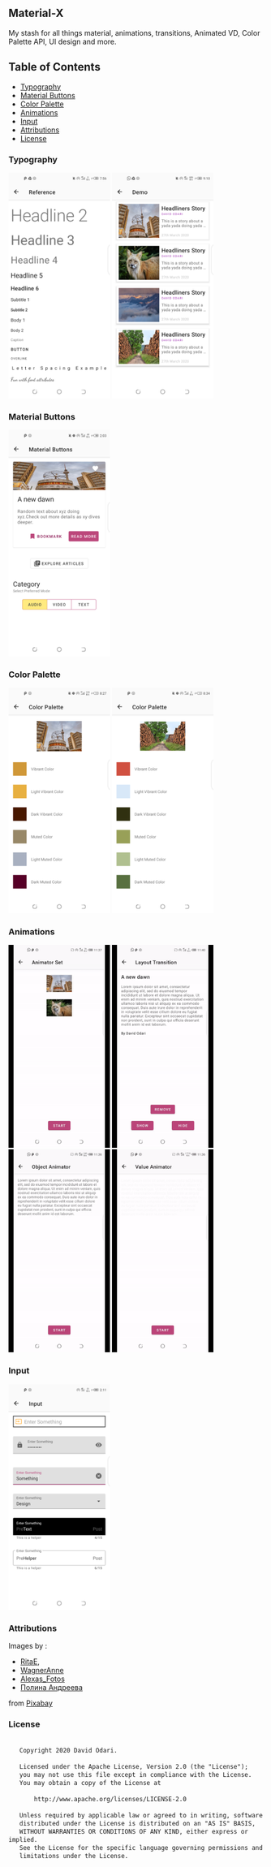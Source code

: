 ## Material-X

My stash for all things material, animations, transitions, Animated VD, Color Palette API, UI design 
and more.

## Table of Contents

- [Typography](#typography)
- [Material Buttons](#material-buttons)
- [Color Palette](#color-palette)
- [Animations](#animations)
- [Input](#input)
- [Attributions](#attributions)
- [License](#license)

### Typography

<img src="art/typography.png" width="200"> <img src="art/typography3.png" width="200">

### Material Buttons

<img src="art/mb.png" width="200">

### Color Palette

<img src="art/cp1.png" width="200"> <img src="art/cp2.png" width="200">

### Animations

<img src="art/as.gif" width="200"> <img src="art/it.gif" width="200"> <img src="art/oa.gif" width="200"> <img src="art/va.gif" width="200">

### Input 

<img src="art/input.png" width="200">

### Attributions

Images by :
- <a href="https://pixabay.com/users/RitaE-19628/?utm_source=link-attribution&amp;utm_medium=referral&amp;utm_campaign=image&amp;utm_content=5311293">RitaE</a>,
- <a href="https://pixabay.com/users/WagnerAnne-12610361/?utm_source=link-attribution&amp;utm_medium=referral&amp;utm_campaign=image&amp;utm_content=5289802">WagnerAnne</a>
- <a href="https://pixabay.com/users/Alexas_Fotos-686414/?utm_source=link-attribution&amp;utm_medium=referral&amp;utm_campaign=image&amp;utm_content=5303221">Alexas_Fotos</a>
- <a href="https://pixabay.com/users/mystraysoul-10217405/?utm_source=link-attribution&amp;utm_medium=referral&amp;utm_campaign=image&amp;utm_content=5299607">Полина Андреева</a>

from <a href="https://pixabay.com/?utm_source=link-attribution&amp;utm_medium=referral&amp;utm_campaign=image&amp;utm_content=5289802">Pixabay</a>
 
### License

```

   Copyright 2020 David Odari.

   Licensed under the Apache License, Version 2.0 (the "License");
   you may not use this file except in compliance with the License.
   You may obtain a copy of the License at

       http://www.apache.org/licenses/LICENSE-2.0

   Unless required by applicable law or agreed to in writing, software
   distributed under the License is distributed on an "AS IS" BASIS,
   WITHOUT WARRANTIES OR CONDITIONS OF ANY KIND, either express or implied.
   See the License for the specific language governing permissions and
   limitations under the License.
   
 ```
